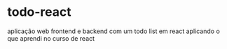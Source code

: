 # todo-react
aplicação web frontend e backend com um todo list em react
aplicando o que aprendi no curso de react
